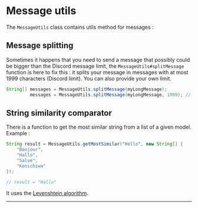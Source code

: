 # Message utils

The `MessageUtils` class contains utils method for messages :

## Message splitting

Sometimes it happens that you need to send a message that possibly could be bigger than the Discord message limit, the `MessageUtils#splitMessage` function is here to fix this : it splits your message in messages with at most 1999 characters \(Discord limit\). You can also provide your own limit.

```java
String[] messages = MessageUtils.splitMessage(myLongMessage);
         messages = MessageUtils.splitMessage(myLongMessage, 1999); // Same
```

## String similarity comparator

There is a function to get the most similar string from a list of a given model. Example :

```java
String result = MessageUtils.getMostSimilar("Hello", new String[] {
    "Bonjour",
    "Hallo",
    "Salve",
    "Konichiwa"
});

// result = "Hallo"
```

It uses the [Levenshtein algorithm](https://en.wikipedia.org/wiki/Levenshtein_distance).

---

